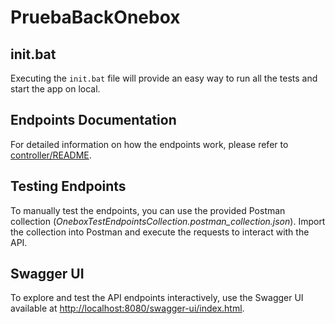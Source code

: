 # PruebaBackOnebox

## init.bat
Executing the `init.bat` file will provide an easy way to run all the tests and start the app on local.

## Endpoints Documentation
For detailed information on how the endpoints work, please refer to [controller/README](src/main/java/com/pruebabackonebox/controller/README.md).

## Testing Endpoints
To manually test the endpoints, you can use the provided Postman collection (*OneboxTestEndpointsCollection.postman_collection.json*). Import the collection into Postman and execute the requests to interact with the API.

## Swagger UI
To explore and test the API endpoints interactively, use the Swagger UI available at [http://localhost:8080/swagger-ui/index.html](http://localhost:8080/swagger-ui/index.html).
